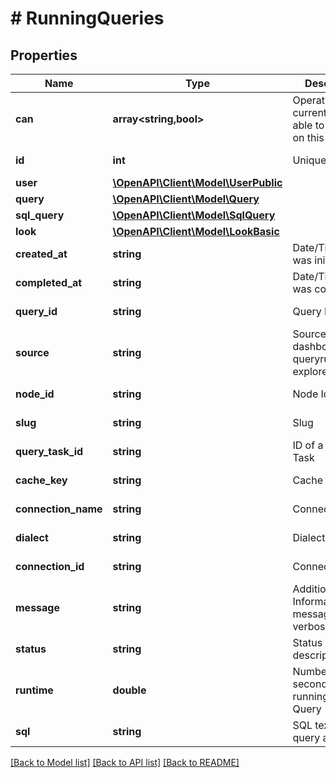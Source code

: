 # # RunningQueries

## Properties

Name | Type | Description | Notes
------------ | ------------- | ------------- | -------------
**can** | **array<string,bool>** | Operations the current user is able to perform on this object | [optional] [readonly]
**id** | **int** | Unique Id | [optional] [readonly]
**user** | [**\OpenAPI\Client\Model\UserPublic**](UserPublic.md) |  | [optional]
**query** | [**\OpenAPI\Client\Model\Query**](Query.md) |  | [optional]
**sql_query** | [**\OpenAPI\Client\Model\SqlQuery**](SqlQuery.md) |  | [optional]
**look** | [**\OpenAPI\Client\Model\LookBasic**](LookBasic.md) |  | [optional]
**created_at** | **string** | Date/Time Query was initiated | [optional] [readonly]
**completed_at** | **string** | Date/Time Query was completed | [optional] [readonly]
**query_id** | **string** | Query Id | [optional] [readonly]
**source** | **string** | Source (look, dashboard, queryrunner, explore, etc.) | [optional] [readonly]
**node_id** | **string** | Node Id | [optional] [readonly]
**slug** | **string** | Slug | [optional] [readonly]
**query_task_id** | **string** | ID of a Query Task | [optional] [readonly]
**cache_key** | **string** | Cache Key | [optional] [readonly]
**connection_name** | **string** | Connection | [optional] [readonly]
**dialect** | **string** | Dialect | [optional] [readonly]
**connection_id** | **string** | Connection ID | [optional] [readonly]
**message** | **string** | Additional Information(Error message or verbose status) | [optional] [readonly]
**status** | **string** | Status description | [optional] [readonly]
**runtime** | **double** | Number of seconds elapsed running the Query | [optional] [readonly]
**sql** | **string** | SQL text of the query as run | [optional] [readonly]

[[Back to Model list]](../../README.md#models) [[Back to API list]](../../README.md#endpoints) [[Back to README]](../../README.md)
